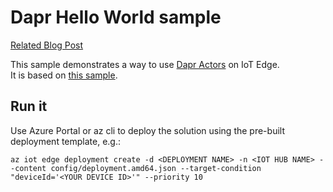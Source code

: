 # Dapr Hello World sample

[Related Blog Post](https://medium.com/@vslepakov/dapr-actors-on-azure-iot-edge-65782d0fcf23)

This sample demonstrates a way to use [Dapr Actors](https://github.com/dapr/docs/blob/v0.6.0/concepts/actors/README.md) on IoT Edge.  
It is based on [this sample](https://github.com/dapr/dotnet-sdk/blob/master/docs/get-started-dapr-actor.md).

## Run it

Use Azure Portal or az cli to deploy the solution using the pre-built deployment template, e.g.:

`az iot edge deployment create -d <DEPLOYMENT NAME> -n <IOT HUB NAME> --content config/deployment.amd64.json --target-condition "deviceId='<YOUR DEVICE ID>'" --priority 10`